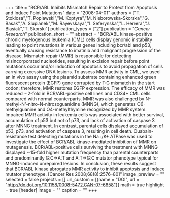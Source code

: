 +++
title = "BCR/ABL Inhibits Mismatch Repair to Protect from Apoptosis and Induce Point Mutations"
date = "2008-04-01"
authors = ["T. Stoklosa","T. Poplawski","M. Koptyra","M. Nieborowska-Skorska","G. Basak","A. Slupianek","M. Rayevskaya","I. Seferynska","L. Herrera","J. Blasiak","T. Skorski"]
publication_types = ["2"]
publication = "_Cancer Research_"
publication_short = ""
abstract = "BCR/ABL kinase–positive chronic myelogenous leukemia (CML) cells display genomic instability leading to point mutations in various genes including bcr/abl and p53, eventually causing resistance to imatinib and malignant progression of the disease. Mismatch repair (MMR) is responsible for detecting misincorporated nucleotides, resulting in excision repair before point mutations occur and/or induction of apoptosis to avoid propagation of cells carrying excessive DNA lesions. To assess MMR activity in CML, we used an in vivo assay using the plasmid substrate containing enhanced green fluorescent protein (EGFP) gene corrupted by T:G mismatch in the start codon; therefore, MMR restores EGFP expression. The efficacy of MMR was reduced ∼2-fold in BCR/ABL-positive cell lines and CD34+ CML cells compared with normal counterparts. MMR was also challenged by N-methyl-N'-nitro-N-nitrosoguanidine (MNNG), which generates O6-methylguanine and O4-methylthymine recognized by MMR system. Impaired MMR activity in leukemia cells was associated with better survival, accumulation of p53 but not of p73, and lack of activation of caspase 3 after MNNG treatment. In contrast, parental cells displayed accumulation of p53, p73, and activation of caspase 3, resulting in cell death. Ouabain-resistance test detecting mutations in the Na+/K+ ATPase was used to investigate the effect of BCR/ABL kinase–mediated inhibition of MMR on mutagenesis. BCR/ABL-positive cells surviving the treatment with MNNG displayed ∼15-fold higher mutation frequency than parental counterparts and predominantly G:C→A:T and A:T→G:C mutator phenotype typical for MNNG-induced unrepaired lesions. In conclusion, these results suggest that BCR/ABL kinase abrogates MMR activity to inhibit apoptosis and induce mutator phenotype. [Cancer Res 2008;68(8):2576–80]"
image_preview = ""
selected = false
projects = []
url_custom = [{name = "DOI", url = "http://dx.doi.org/10.1158/0008-5472.CAN-07-6858"}]
math = true
highlight = true
[header]
image = ""
caption = ""
+++


